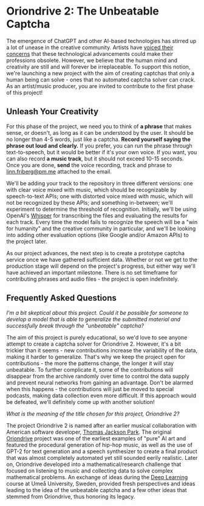 # Oriondrive 2: The Unbeatable Captcha

The emergence of ChatGPT and other AI-based technologies has stirred up a lot of unease in the creative community. Artists have [voiced their concerns](https://www.vanityfair.com/news/2022/12/chatgpt-question-creative-human-robotos) that these technological advancements could make their professions obsolete. However, we believe that the human mind and creativity are still and will forever be irreplaceable. To support this notion, we're launching a new project with the aim of creating captchas that only a human being can solve - ones that no automated captcha solver can crack. As an artist/music producer, you are invited to contribute to the first phase of this project!

## Unleash Your Creativity

For this phase of the project, we need you to think of **a phrase** that makes sense, or doesn't, as long as it can be understood by the user. It should be no longer than 4-5 words, just like a captcha. **Record yourself saying the phrase out loud and clearly.** If you prefer, you can run the phrase through text-to-speech, but it would be better if it's your own voice. If you want, you can also record **a music track**, but it should not exceed 10-15 seconds. Once you are done, **send** the voice recording, track and phrase to linn.friberg@pm.me attached to the email.

We'll be adding your track to the repository in three different versions: one with clear voice mixed with music, which should be recognizable by speech-to-text APIs; one with distorted voice mixed with music, which will not be recognized by these APIs; and something in-between; we'll experiment to determine the threshold of recognition. Initially, we'll be using OpenAI's [Whisper](https://github.com/openai/whisper) for transcribing the files and evaluating the results for each track. Every time the model fails to recognize the speech will be a "win for humanity" and the creative community in particular, and we'll be looking into adding other evaluation options (like Google and/or Amazon APIs) to the project later.

As our project advances, the next step is to create a prototype captcha service once we have gathered sufficient data. Whether or not we get to the production stage will depend on the project's progress, but either way we'll have achieved an important milestone. There is no set timeframe for contributing phrases and audio files - the project is open indefinitely.

## Frequently Asked Questions

*I'm a bit skeptical about this project. Could it be possible for someone to develop a model that is able to generalize the submitted material and successfully break through the "unbeatable" captcha?*

The aim of this project is purely educational, so we'd love to see anyone attempt to create a captcha solver for Oriondrive 2. However, it's a bit trickier than it seems - new contributions increase the variability of the data, making it harder to generalize. That's why we keep the project open for contributions - the more the patterns change, the longer it will stay unbeatable. To further complicate it, some of the contributions will disappear from the archive randomly over time to control the data supply and prevent neural networks from gaining an advantage. Don't be alarmed when this happens - the contributions will just be moved to special podcasts, making data collection even more difficult. If this approach would be defeated, we'll definitely come up with another solution!

*What is the meaning of the title chosen for this project, Oriondrive 2?*

The project Oriondrive 2 is named after an earlier musical collaboration with American software developer, [Thomas Jackson Park](https://github.com/Mystified131). The original [Oriondrive](https://github.com/linfri/Oriondrive) project was one of the earliest examples of "pure" AI art and featured the procedural generation of hip-hop music, as well as the use of GPT-2 for text generation and a speech synthesizer to create a final product that was almost completely automated yet still sounded eerily realistic. Later on, Oriondrive developed into a mathematical/research challenge that focused on listening to music and collecting data to solve complex mathematical problems. An exchange of ideas during the [Deep Learning](https://www.umu.se/utbildning/kurser/deep-learning---metoder-och-tillampningar/) course at Umeå University, Sweden, provided fresh perspectives and ideas leading to the idea of the unbeatable captcha and a few other ideas that stemmed from Oriondrive, thus honoring its legacy.
